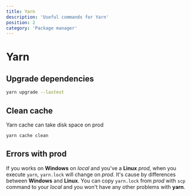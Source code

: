 ```yaml
---
title: Yarn
description: 'Useful commands for Yarn'
position: 2
category: 'Package manager'
---
```


# Yarn

## Upgrade dependencies

```bash
yarn upgrade --lastest
```

## Clean cache

Yarn cache can take disk space on prod

```bash
yarn cache clean
```

## Errors with prod

If you works on **Windows** on *local* and you've a **Linux** *prod*, when you execute `yarn`, `yarn.lock` will change on *prod*. It's cause by differences between **Windows** and **Linux**. You can copy `yarn.lock` from *prod* with `scp` command to your *local* and you won't have any other problems with **yarn**.
